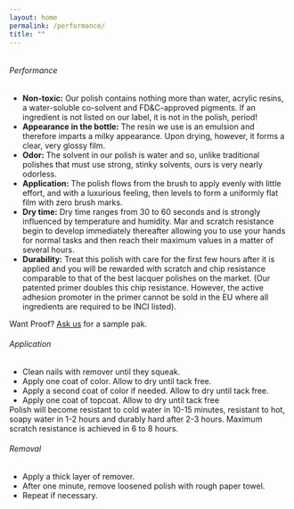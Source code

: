 ```yaml
---
layout: home
permalink: /performance/
title: ""
---
```


<figure style="width: 225px" class="align-right">
  <img src="{{ site.url }}{{ site.baseurl }}/assets/images/pinkbottle.png" alt="">
</figure>

<h6>Performance</h6>
<ul>
<li>
<b>Non-toxic:</b> Our polish contains nothing more than water, acrylic resins, a water-soluble co-solvent and FD&C-approved pigments. If an ingredient is not listed on our label, it is not in the polish, period!
</li>
<li>
<b>Appearance in the bottle:</b> The resin we use is an emulsion and therefore imparts a milky appearance. Upon drying, however, it forms a clear, very glossy film.
</li>
<li>
<b>Odor:</b> The solvent in our polish is water and so, unlike traditional polishes that must use strong, stinky solvents, ours is very nearly odorless.
</li>
<li>
<b>Application:</b> The polish flows from the brush to apply evenly with little effort, and with a luxurious feeling, then levels to form a uniformly flat film with zero brush marks.
</li>
<li>
<b>Dry time:</b> Dry time ranges from 30 to 60 seconds and is strongly influenced by temperature and humidity. Mar and scratch resistance begin to develop immediately thereafter allowing you to use your hands for normal tasks and then reach their maximum values in a matter of several hours.
</li>
<li>
<b>Durability:</b> Treat this polish with care for the first few hours after it is applied and you will be rewarded with scratch and chip resistance comparable to that of the best lacquer polishes on the market.
(Our patented primer doubles this chip resistance. However, the active adhesion promoter in the primer cannot be sold in the EU where all ingredients are required to be INCI listed).
</li>
</ul>
Want Proof? <a href="mailto:npolston@madriverscience.com">Ask us</a> for a sample pak.

<h6>Application</h6>
<ul style="margin:0">
<li style="margin:0">
Clean nails with remover until they squeak.
</li>
<li style="margin:0">
Apply one coat of color. Allow to dry until tack free.
</li>
<li style="margin:0">
Apply a second coat of color if needed. Allow to dry until tack free.
</li>
<li style="margin:0">
Apply one coat of topcoat. Allow to dry until tack free
</li>
</ul>
Polish will become resistant to cold water in 10-15 minutes, resistant to
hot, soapy water in 1-2 hours and durably hard after 2-3 hours. Maximum
scratch resistance is achieved in 6 to 8 hours.
<h6>Removal</h6>
<ul style="margin:0">
<li style="margin:0">
Apply a thick layer of remover.
</li>
<li style="margin:0">
After one minute, remove loosened polish with rough paper towel.
</li>
<li style="margin:0">
Repeat if necessary.
</li>
</ul>

